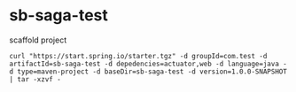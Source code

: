 # sb-saga-test

scaffold project

```angular2html
curl "https://start.spring.io/starter.tgz" -d groupId=com.test -d artifactId=sb-saga-test -d depedencies=actuator,web -d language=java -d type=maven-project -d baseDir=sb-saga-test -d version=1.0.0-SNAPSHOT | tar -xzvf -
```